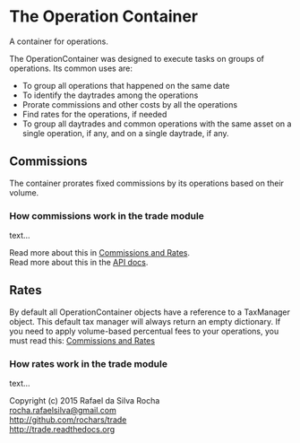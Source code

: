 # The Operation Container
A container for operations.

The OperationContainer was designed to execute tasks on groups of
operations. Its common uses are:

- To group all operations that happened on the same date
- To identify the daytrades among the operations
- Prorate commissions and other costs by all the operations
- Find rates for the operations, if needed
- To group all daytrades and common operations with the same asset on a single
operation, if any, and on a single daytrade, if any.

## Commissions
The container prorates fixed commissions by its operations based on their volume.

### How commissions work in the trade module
text...

Read more about this in [Commissions and Rates](./commissions_and_rates).  
Read more about this in the [API docs](./api/trade.operation_container).


## Rates
By default all OperationContainer objects have a reference to a TaxManager
object. This default tax manager will always return an empty dictionary.
If you need to apply volume-based percentual fees to your operations, you must
read this: [Commissions and Rates](./commissions_and_rates)

### How rates work in the trade module
text...

Copyright (c) 2015 Rafael da Silva Rocha  
rocha.rafaelsilva@gmail.com  
http://github.com/rochars/trade  
http://trade.readthedocs.org  

